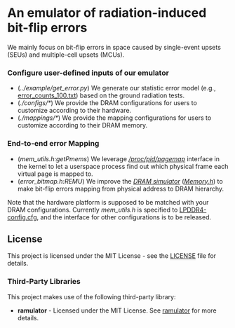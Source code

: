 # An emulator of radiation-induced bit-flip errors
We mainly focus on bit-flip errors in space caused by single-event upsets (SEUs) and multiple-cell upsets (MCUs).

### Configure user-defined inputs of our emulator
- (*../example/get_error.py*) We generate our statistic error model (e.g., [error_counts_100.txt](../example/error_counts_100.txt)) based on the ground radiation tests.
- (*./configs/\**) We provide the DRAM configurations for users to customize according to their hardware.
- (*./mappings/\**) We provide the mapping configurations for users to customize according to their DRAM memory.

### End-to-end error Mapping
- (*mem_utils.h:getPmems*) We leverage *[/proc/pid/pagemap](https://www.kernel.org/doc/Documentation/vm/pagemap.txt)* interface in the kernel to let a userspace process find out which physical frame each virtual page is mapped to.
- (*error_bitmap.h:REMU*) We improve the *[DRAM simulator](https://github.com/CMU-SAFARI/ramulator)* (*[Memory.h](./src/Memory.h)*) to make bit-flip errors mapping from physical address to DRAM hierarchy.

Note that the hardware platform is supposed to be matched with your DRAM configurations.
Currently *mem_utils.h* is specified to [LPDDR4-config.cfg](./configs/LPDDR4-config.cfg), and the interface for other configurations is to be released.

## License
This project is licensed under the MIT License - see the [LICENSE](LICENSE) file for details.

### Third-Party Libraries

This project makes use of the following third-party library:

- **ramulator** - Licensed under the MIT License. See [ramulator](https://github.com/CMU-SAFARI/ramulator) for more details.
